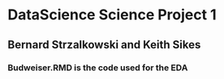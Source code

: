 # DataScience Science Project 1 
## Bernard Strzalkowski and Keith Sikes
### Budweiser.RMD is the code used for the EDA
